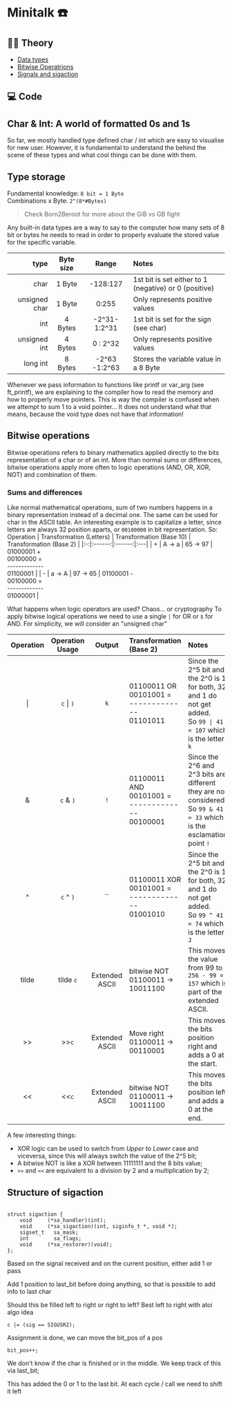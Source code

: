 # Minitalk :phone:

## :teacher: Theory

* [Data types](#char--int-a-world-of-formatted-0s-and-1s)
* [Bitwise Operatrions](#bitwise-operations)
* [Signals and sigaction](#structure-of-sigaction)

## :computer: Code

## Char & Int: A world of formatted 0s and 1s

So far, we mostly handled type defined char / int which are easy to visualise for new user. However, it is fundamental to understand the behind the scene of these types and what cool things can be done with them.

## Type storage

Fundamental knowledge: `8 bit = 1 Byte` <br>
Combinations x Byte: `2^(8*#Bytes)`

> Check Born2Beroot for more about the GiB vs GB fight

Any built-in data types are a way to say to the computer how many sets of 8 bit or bytes he needs to read in order to properly evaluate the stored value for the specific variable.

| type | Byte size | Range | Notes |
|------:|:-------:|:---------:|:--|
| char | 1 Byte | -128:127 | 1st bit is set either to 1 (negative) or 0 (positive) |
| unsigned char | 1 Byte | 0:255 | Only represents positive values |
| int | 4 Bytes | -2^31-1:2^31 | 1st bit is set for the sign (see char)
| unsigned int | 4 Bytes | 0 : 2^32 | Only represents positive values
| long int | 8 Bytes | -2^63 -1:2^63 | Stores the variable value in a 8 Byte

Whenever we pass information to functions like printf or var_arg (see ft_printf), we are explaining to the compiler how to read the memory and how to properly move pointers. This is way the compiler is confused when we attempt to sum 1 to a void pointer... It does not understand what that means, because the void type does not have that information!

## Bitwise operations

Bitwise operations refers to binary mathematics applied directly to the bits representation of a char or of an int. More than normal sums or differences, bitwise operations apply more often to logic operations (AND, OR, XOR, NOT) and combination of them.

### Sums and differences

Like normal mathematical operations, sum of two numbers happens in a binary representation instead of a decimal one. The same can be used for char in the ASCII table. An interesting example is to capitalize a letter, since letters are always 32 position aparts, or `00100000` in bit representation. So:
Operation | Transformation (Letters) | Transformation (Base 10) | Transformation (Base 2) |
|:-:|:------:|:------:|:---|
| + | A -> a | 65 -> 97 | 01000001 +<br>00100000 =<br>-------------<br>01100001 |
| - | a -> A | 97 -> 65 | 01100001 -<br>00100000 =<br>-------------<br>01000001 |

What happens when logic operators are used? Chaos... or cryptography
To apply bitwise logical operations we need to use a single `|` for OR or `$` for AND. For simplicity, we will consider an "unsigned char"

Operation | Operation Usage | Output | Transformation (Base 2) | Notes
|:-:|:------:|:------:|:---|:---|
| \| | `c` \| `)` | `k` | 01100011 OR<br>00101001 =<br>-------------<br>01101011 | Since the 2^5 bit and the 2^0 is 1 for both, 32 and 1 do not get added.<br>So `99 \| 41 = 107` which is the letter `k` |
| \& | `c` & `)` | `!` | 01100011 AND<br>00101001 =<br>-------------<br>00100001 | Since the 2^6 and 2^3 bits are different they are not considered.<br>So `99 & 41 = 33` which is the esclamation point `!` |
| \^ | `c` \^ `)` | `` | 01100011 XOR<br>00101001 =<br>-------------<br>01001010 | Since the 2^5 bit and the 2^0 is 1 for both, 32 and 1 do not get added.<br>So `99 ^ 41 = 74` which is the letter `J` |
| tilde | tilde `c` | Extended ASCII | bitwise NOT<br>01100011 -> 10011100 | This moves the value from 99 to `256 - 99 = 157` which is part of the extended ASCII. |
| >> | >>`c` | Extended ASCII | Move right<br>01100011 -> 00110001 | This moves the bits position right and adds a 0 at the start.
| << | <<`c` | Extended ASCII | bitwise NOT<br>01100011 -> 10011100 | This moves the bits position left and adds a 0 at the end.

A few interesting things:

* XOR logic can be used to switch from *Upper* to *Lower* case and viceversa, since this will always switch the value of the 2^5 bit;
* A bitwise NOT is like a XOR between 11111111 and the 8 bits value;
* `>>` and `<<` are equivalent to a division by 2 and a multiplication by 2;

## Structure of sigaction

```

struct sigaction {
    void     (*sa_handler)(int);
    void     (*sa_sigaction)(int, siginfo_t *, void *);
    sigset_t   sa_mask;
    int        sa_flags;
    void     (*sa_restorer)(void);
};

```

Based on the signal received and on the current position, either add 1 or pass

Add 1 position to last_bit before doing anything, so that is possible to add info to last char

Should this be filled left to right or right to left? Best left to right with atoi algo idea

`c |= (sig == SIGUSR2);`

Assignment is done, we can move the bit_pos of a pos

`bit_pos++;`

We don't know if the char is finished or in the middle. We keep track of this via last_bit;

This has added the 0 or 1 to the last bit. At each cycle / call we need to shift it left
